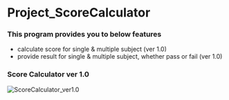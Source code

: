 # Project_ScoreCalculator

### This program provides you to below features
- calculate score for single & multiple subject (ver 1.0)
- provide result for single & multiple subject, whether pass or fail (ver 1.0)

### Score Calculator ver 1.0
![ScoreCalculator_ver1.0](https://github.com/DustinYook/Project_ScoreCalculator/blob/master/images/ScoreCalculator.gif)
